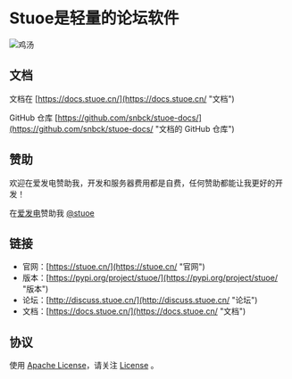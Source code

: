 
# Stuoe是轻量的论坛软件

![鸡汤](https://cdn.jsdelivr.net/gh/stuoe/stuoe@master/stuoe-post.png "鸡汤")

## 文档
文档在 [https://docs.stuoe.cn/](https://docs.stuoe.cn/ "文档")

GitHub 仓库 [https://github.com/snbck/stuoe-docs/](https://github.com/snbck/stuoe-docs/ "文档的 GitHub 仓库")


## 赞助
欢迎在爱发电赞助我，开发和服务器费用都是自费，任何赞助都能让我更好的开发！

在[爱发电](http://afdian.net/)赞助我  [@stuoe](http://afdian.net/@stuoe)


## 链接

* 官网：[https://stuoe.cn/](https://stuoe.cn/ "官网")
* 版本：[https://pypi.org/project/stuoe/](https://pypi.org/project/stuoe/ "版本")
* 论坛：[http://discuss.stuoe.cn/](http://discuss.stuoe.cn/ "论坛")
* 文档：[https://docs.stuoe.cn/](https://docs.stuoe.cn/ "文档")

## 协议
使用 [Apache License](http://www.apache.org/licenses/ "Apache License [官方网站]")，请关注 [License](https://github.com/stuoe/stuoe/blob/master/LICENSE "License [Stuoe]") 。
